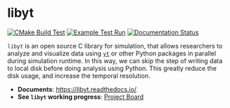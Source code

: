 # libyt
[![CMake Build Test](https://github.com/yt-project/libyt/actions/workflows/cmake-build-test.yml/badge.svg?branch=main)](https://github.com/yt-project/libyt/actions/workflows/cmake-build-test.yml)
[![Example Test Run](https://github.com/yt-project/libyt/actions/workflows/example-test-run.yml/badge.svg?branch=main)](https://github.com/yt-project/libyt/actions/workflows/example-test-run.yml)
[![Documentation Status](https://readthedocs.org/projects/libyt/badge/?version=latest)](https://libyt.readthedocs.io/en/latest/?badge=latest)

`libyt` is an open source C library for simulation, that allows researchers to analyze and visualize data using [`yt`](https://yt-project.org/) or other Python packages in parallel during simulation runtime. In this way, we can skip the step of writing data to local disk before doing analysis using Python. This greatly reduce the disk usage, and increase the temporal resolution.

- **Documents**: https://libyt.readthedocs.io/
- **See `libyt` working progress**: [Project Board](https://github.com/yt-project/libyt/projects/1)
